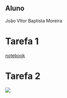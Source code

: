 ## **Aluno**
João VItor Baptista Moreira

# Tarefa 1
[notebook]("lab01.ipynb")

# Tarefa 2
![]("images/"diagrama.png")
